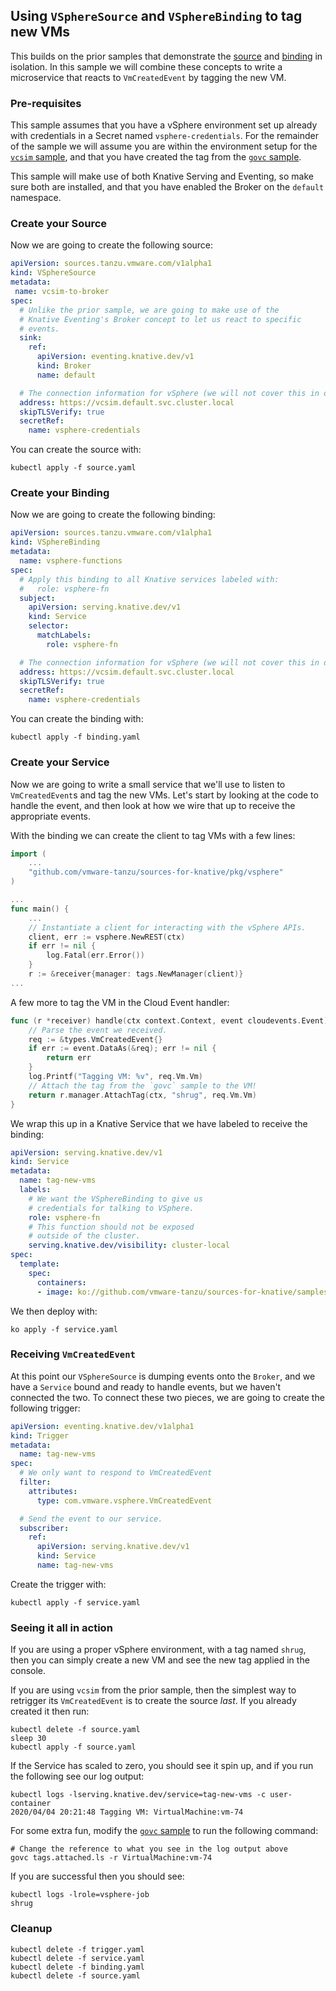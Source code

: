 ## Using `VSphereSource` and `VSphereBinding` to tag new VMs

This builds on the prior samples that demonstrate the
[source](../vcsim/README.md) and [binding](../govc/README.md) in isolation. In
this sample we will combine these concepts to write a microservice that
reacts to `VmCreatedEvent` by tagging the new VM.

### Pre-requisites

This sample assumes that you have a vSphere environment set up already
with credentials in a Secret named `vsphere-credentials`.  For the remainder
of the sample we will assume you are within the environment setup for the
[`vcsim` sample](../vcsim/README.md), and that you have created the tag from
the [`govc` sample](../govc/README.md).

This sample will make use of both Knative Serving and Eventing, so make sure
both are installed, and that you have enabled the Broker on the `default`
namespace.

### Create your Source

Now we are going to create the following source:

```yaml
apiVersion: sources.tanzu.vmware.com/v1alpha1
kind: VSphereSource
metadata:
 name: vcsim-to-broker
spec:
  # Unlike the prior sample, we are going to make use of the
  # Knative Eventing's Broker concept to let us react to specific
  # events.
  sink:
    ref:
      apiVersion: eventing.knative.dev/v1
      kind: Broker
      name: default

  # The connection information for vSphere (we will not cover this in detail)
  address: https://vcsim.default.svc.cluster.local
  skipTLSVerify: true
  secretRef:
    name: vsphere-credentials
```

You can create the source with:

```shell
kubectl apply -f source.yaml
```

### Create your Binding

Now we are going to create the following binding:

```yaml
apiVersion: sources.tanzu.vmware.com/v1alpha1
kind: VSphereBinding
metadata:
  name: vsphere-functions
spec:
  # Apply this binding to all Knative services labeled with:
  #   role: vsphere-fn
  subject:
    apiVersion: serving.knative.dev/v1
    kind: Service
    selector:
      matchLabels:
        role: vsphere-fn

  # The connection information for vSphere (we will not cover this in detail)
  address: https://vcsim.default.svc.cluster.local
  skipTLSVerify: true
  secretRef:
    name: vsphere-credentials
```

You can create the binding with:

```shell
kubectl apply -f binding.yaml
```


### Create your Service

Now we are going to write a small service that we'll use to listen to
`VmCreatedEvent`s and tag the new VMs.  Let's start by looking at the
code to handle the event, and then look at how we wire that up to receive
the appropriate events.

With the binding we can create the client to tag VMs with a few lines:

```go
import (
	...
	"github.com/vmware-tanzu/sources-for-knative/pkg/vsphere"
)

...
func main() {
	...
	// Instantiate a client for interacting with the vSphere APIs.
	client, err := vsphere.NewREST(ctx)
	if err != nil {
		log.Fatal(err.Error())
	}
	r := &receiver{manager: tags.NewManager(client)}
...
```

A few more to tag the VM in the Cloud Event handler:

```go
func (r *receiver) handle(ctx context.Context, event cloudevents.Event) error {
	// Parse the event we received.
	req := &types.VmCreatedEvent{}
	if err := event.DataAs(&req); err != nil {
		return err
	}
	log.Printf("Tagging VM: %v", req.Vm.Vm)
	// Attach the tag from the `govc` sample to the VM!
	return r.manager.AttachTag(ctx, "shrug", req.Vm.Vm)
}
```

We wrap this up in a Knative Service that we have labeled to receive the binding:

```yaml
apiVersion: serving.knative.dev/v1
kind: Service
metadata:
  name: tag-new-vms
  labels:
    # We want the VSphereBinding to give us
    # credentials for talking to VSphere.
    role: vsphere-fn
    # This function should not be exposed
    # outside of the cluster.
    serving.knative.dev/visibility: cluster-local
spec:
  template:
    spec:
      containers:
      - image: ko://github.com/vmware-tanzu/sources-for-knative/samples/tag-new-vms
```

We then deploy with:

```shell
ko apply -f service.yaml
```

### Receiving `VmCreatedEvent`

At this point our `VSphereSource` is dumping events onto the `Broker`, and we
have a `Service` bound and ready to handle events, but we haven't connected the
two.  To connect these two pieces, we are going to create the following trigger:

```yaml
apiVersion: eventing.knative.dev/v1alpha1
kind: Trigger
metadata:
  name: tag-new-vms
spec:
  # We only want to respond to VmCreatedEvent
  filter:
    attributes:
      type: com.vmware.vsphere.VmCreatedEvent

  # Send the event to our service.
  subscriber:
    ref:
      apiVersion: serving.knative.dev/v1
      kind: Service
      name: tag-new-vms
```

Create the trigger with:

```shell
kubectl apply -f service.yaml
```

### Seeing it all in action

If you are using a proper vSphere environment, with a tag named `shrug`, then
you can simply create a new VM and see the new tag applied in the console.


If you are using `vcsim` from the prior sample, then the simplest way to
retrigger its `VmCreatedEvent` is to create the source *last*.  If you already
created it then run:

```shell
kubectl delete -f source.yaml
sleep 30
kubectl apply -f source.yaml
```


If the Service has scaled to zero, you should see it spin up, and if you run
the following see our log output:

```shell
kubectl logs -lserving.knative.dev/service=tag-new-vms -c user-container
2020/04/04 20:21:48 Tagging VM: VirtualMachine:vm-74
```


For some extra fun, modify the [`govc` sample](../govc/README.md) to run the
following command:

```shell
# Change the reference to what you see in the log output above
govc tags.attached.ls -r VirtualMachine:vm-74
```

If you are successful then you should see:

```shell
kubectl logs -lrole=vsphere-job
shrug
```


### Cleanup

```shell
kubectl delete -f trigger.yaml
kubectl delete -f service.yaml
kubectl delete -f binding.yaml
kubectl delete -f source.yaml
```